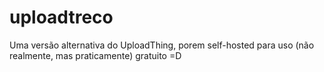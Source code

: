# uploadtreco
Uma versão alternativa do UploadThing, porem self-hosted para uso (não realmente, mas praticamente) gratuito =D
